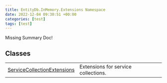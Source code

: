 ```yaml
---
title: EntityDb.InMemory.Extensions Namespace
date: 2022-12-04 09:30:51 +00:00
categories: [test]
tags: [test]
---
```


Missing Summary Doc!
## Classes
<table><tr><td><!--/posts/dotnet-entitydb-inmemory-extensions-servicecollectionextensions--><a href='#'>ServiceCollectionExtensions</a></td><td>
Extensions for service collections.
</td></tr></table>
